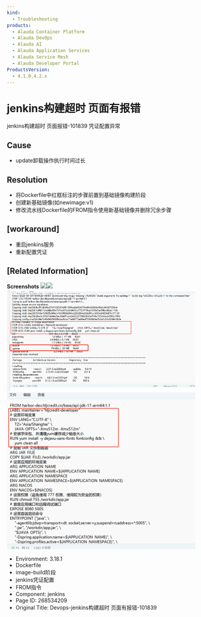 ```yaml
---
kind:
  - Troubleshooting
products:
  - Alauda Container Platform
  - Alauda DevOps
  - Alauda AI
  - Alauda Application Services
  - Alauda Service Mesh
  - Alauda Developer Portal
ProductsVersion:
  - 4.1.0,4.2.x
---
```

<!-- A type of document that involves encountering a fault, diagnosing it, performing root cause analysis, and providing solutions. -->

# jenkins构建超时 页面有报错

jenkins构建超时 页面报错-101839 凭证配置异常

## Cause
- update卸载操作执行时间过长

## Resolution
- 将Dockerfile中红框标注的步骤前置到基础镜像构建阶段
- 创建新基础镜像(如newimage:v1)
- 修改流水线Dockerfile的FROM指令使用新基础镜像并删除冗余步骤

## [workaround]
- 重启jenkins服务
- 重新配置凭证

## [Related Information]
**Screenshots**
![](assets/devops-jenkinsgou-jian-chao-shi-ye-mian-you-bao-cuo-101839/1740906319_99781_fdbdee_%25E6%2588%25AA%25E5%259B%25BE_%25E9%2580%2589%25E6%258B%25A9%25E5%258C%25BA%25E5%259F%259F_20250302170139_1.png)![](assets/devops-jenkinsgou-jian-chao-shi-ye-mian-you-bao-cuo-101839/1740906319_99781_13548a_%25E6%2588%25AA%25E5%259B%25BE_%25E9%2580%2589%25E6%258B%25A9%25E5%258C%25BA%25E5%259F%259F_20250302170221_1.png)
![](assets/devops-jenkinsgou-jian-chao-shi-ye-mian-you-bao-cuo-101839/mceclip0_1740972810873_rpehc.png)
![](assets/devops-jenkinsgou-jian-chao-shi-ye-mian-you-bao-cuo-101839/mceclip1_1740972947879_f5rqg.png)
- Environment: 3.18.1
- Dockerfile
- image-build阶段
- jenkins凭证配置
- FROM指令
- Component: jenkins
- Page ID: 268534209
- Original Title: Devops-jenkins构建超时 页面有报错-101839
